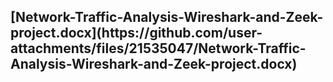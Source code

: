 <h2>[Network-Traffic-Analysis-Wireshark-and-Zeek-project.docx](https://github.com/user-attachments/files/21535047/Network-Traffic-Analysis-Wireshark-and-Zeek-project.docx)</h2>
